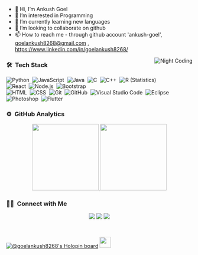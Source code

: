 - 👋 Hi, I’m Ankush Goel
- 👀 I’m interested in Programming
- 🌱 I’m currently learning new languages 
- 💞️ I’m looking to collaborate on github
- 📫 How to reach me - through github account 'ankush-goel', goelankush8268@gmail.com , https://www.linkedin.com/in/goelankush8268/

<!---
ankush-goel/ankush-goel is a ✨ special ✨ repository because its `README.md` (this file) appears on your GitHub profile.
You can click the Preview link to take a look at your changes.
--->
<img alt="Night Coding" src="./assets/Night-Coding.gif" align="right"/>

### 🛠 &nbsp;Tech Stack

![Python](https://img.shields.io/badge/-Python-05122A?style=flat&logo=python)&nbsp;
![JavaScript](https://img.shields.io/badge/-JavaScript-05122A?style=flat&logo=javascript)&nbsp;
![Java](https://img.shields.io/badge/-Java-05122A?style=flat&logo=Java&logoColor=FFA518)&nbsp;
![C](https://img.shields.io/badge/-C-05122A?style=flat&logo=C&logoColor=A8B9CC)&nbsp;
![C++](https://img.shields.io/badge/-C++-05122A?style=flat&logo=C%2B%2B&logoColor=00599C)&nbsp;
![R (Statistics)](https://img.shields.io/badge/-R-05122A?style=flat&logo=R&logoColor=276DC3)\
![React](https://img.shields.io/badge/-React-05122A?style=flat&logo=react)&nbsp;
![Node.js](https://img.shields.io/badge/-Node.js-05122A?style=flat&logo=node.js)&nbsp;
![Bootstrap](https://img.shields.io/badge/-Bootstrap-05122A?style=flat&logo=bootstrap&logoColor=563D7C)\
![HTML](https://img.shields.io/badge/-HTML-05122A?style=flat&logo=HTML5)&nbsp;
![CSS](https://img.shields.io/badge/-CSS-05122A?style=flat&logo=CSS3&logoColor=1572B6)&nbsp;
![Git](https://img.shields.io/badge/-Git-05122A?style=flat&logo=git)&nbsp;
![GitHub](https://img.shields.io/badge/-GitHub-05122A?style=flat&logo=github)&nbsp;
![Visual Studio Code](https://img.shields.io/badge/-Visual%20Studio%20Code-05122A?style=flat&logo=visual-studio-code&logoColor=007ACC)&nbsp;
![Eclipse](https://img.shields.io/badge/-Eclipse-05122A?style=flat&logo=eclipse-ide&logoColor=2C2255)\
![Photoshop](https://img.shields.io/badge/-Photoshop-05122A?style=flat&logo=adobe-photoshop)&nbsp;
![Flutter](https://img.shields.io/badge/-Flutter-05122A?style=flat&logo=flutter)&nbsp;

### ⚙️ &nbsp;GitHub Analytics

<p align="center">
<a href="https://github.com/ankush-goel">
  <img height="180em" src="https://github-readme-stats-eight-theta.vercel.app/api?username=ankush-goel&show_icons=true&theme=algolia&include_all_commits=true&count_private=true"/>
  <img height="180em" src="https://github-readme-stats-eight-theta.vercel.app/api/top-langs/?username=ankush-goel&layout=compact&langs_count=8&theme=algolia"/>
</a>
</p>

### 🤝🏻 &nbsp;Connect with Me

<p align="center">
<a href="https://www.linkedin.com/in/goelankush8268/"><img src="https://img.shields.io/badge/-Ankush%20Goel%20-0077B5?style=flat&logo=Linkedin&logoColor=white"/></a>
<a href="mailto:pranshulagrawal9269@gmail.com"><img src="https://img.shields.io/badge/-goelankush8268@gmail.com-D14836?style=flat&logo=Gmail&logoColor=white"/></a>
<a href="https://instagram.com/pranshulagrawal"><img src="https://img.shields.io/badge/-@i.ankush.goel-E4405F?style=flat&logo=Instagram&logoColor=white"/></a>
</p>
<br>

[![@goelankush8268's Holopin board](https://holopin.me/goelankush8268)](https://holopin.io/@goelankush8268)
<img src="https://raw.githubusercontent.com/<OWNER>/<OWNER>/master/<GIF_NAME>.gif" width="30px">
